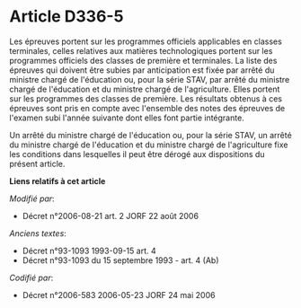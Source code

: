 # Article D336-5

Les épreuves portent sur les programmes officiels applicables en classes terminales, celles relatives aux matières
technologiques portent sur les programmes officiels des classes de première et terminales. La liste des épreuves qui doivent
être subies par anticipation est fixée par arrêté du ministre chargé de l'éducation ou, pour la série STAV, par arrêté du
ministre chargé de l'éducation et du ministre chargé de l'agriculture. Elles portent sur les programmes des classes de
première. Les résultats obtenus à ces épreuves sont pris en compte avec l'ensemble des notes des épreuves de l'examen subi
l'année suivante dont elles font partie intégrante.

Un arrêté du ministre chargé de l'éducation ou, pour la série STAV, un arrêté du ministre chargé de l'éducation et du
ministre chargé de l'agriculture fixe les conditions dans lesquelles il peut être dérogé aux dispositions du présent article.

**Liens relatifs à cet article**

_Modifié par_:

  - Décret n°2006-08-21 art. 2 JORF 22 août 2006

_Anciens textes_:

  - Décret n°93-1093 1993-09-15 art. 4
  - Décret n°93-1093 du 15 septembre 1993 - art. 4 (Ab)

_Codifié par_:

  - Décret n°2006-583 2006-05-23 JORF 24 mai 2006
